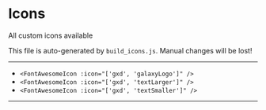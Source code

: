 # Icons

All custom icons available

This file is auto-generated by `build_icons.js`. Manual changes will be lost!

---

- `<FontAwesomeIcon :icon="['gxd', 'galaxyLogo']" />`
- `<FontAwesomeIcon :icon="['gxd', 'textLarger']" />`
- `<FontAwesomeIcon :icon="['gxd', 'textSmaller']" />`

---
